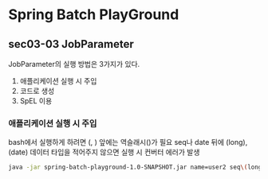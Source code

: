 # Spring Batch PlayGround

## sec03-03 JobParameter
JobParameter의 실행 방법은 3가지가 있다.
1. 애플리케이션 실행 시 주입
2. 코드로 생성
3. SpEL 이용

### 애플리케이션 실행 시 주입

bash에서 실행하게 하려면 (, ) 앞에는 역슬래시(\)가 필요
seq나 date 뒤에 (long), (date) 데이터 타입을 적어주지 않으면 실행 시 컨버터 에러가 발생

```bash
java -jar spring-batch-playground-1.0-SNAPSHOT.jar name=user2 seq\(long\)=3L date\(date\)=2024/06/18 age\(double\)=17.5
```

